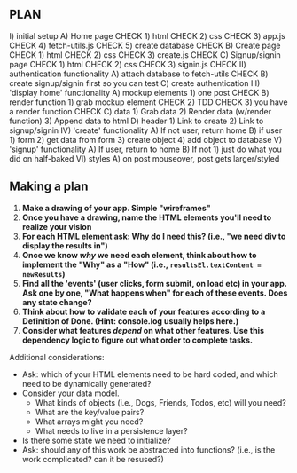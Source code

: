 ## PLAN
I) initial setup
  A) Home page CHECK
    1) html CHECK
    2) css  CHECK
    3) app.js CHECK
    4) fetch-utils.js CHECK
    5) create database CHECK
  B) Create page CHECK
    1) html CHECK
    2) css  CHECK
    3) create.js  CHECK
  C) Signup/signin page CHECK
    1) html CHECK
    2) css  CHECK
    3) signin.js  CHECK
II) authentication functionality
  A) attach database to fetch-utils CHECK
  B) create signup/signin first so you can test
  C) create authentication
III) 'display home' functionality
  A) mockup elements
    1) one post CHECK
  B) render function
    1) grab mockup element CHECK
    2) TDD CHECK
    3) you have a render function CHECK
  C) data
    1) Grab data
    2) Render data (w/render function)
    3) Append data to html
  D) header
    1) Link to create
    2) Link to signup/signin
IV) 'create' functionality
  A) If not user, return home
  B) if user
    1) form
    2) get data from form
    3) create object
    4) add object to database
V) 'signup' functionality
  A) If user, return to home
  B) If not
    1) just do what you did on half-baked
VI) styles
  A) on post mouseover, post gets larger/styled

## Making a plan

1) **Make a drawing of your app. Simple "wireframes"**
1) **Once you have a drawing, name the HTML elements you'll need to realize your vision**
1) **For each HTML element ask: Why do I need this? (i.e., "we need div to display the results in")** 
1) **Once we know _why_ we need each element, think about how to implement the "Why" as a "How" (i.e., `resultsEl.textContent = newResults`)**
1) **Find all the 'events' (user clicks, form submit, on load etc) in your app. Ask one by one, "What happens when" for each of these events. Does any state change?**
1) **Think about how to validate each of your features according to a Definition of Done. (Hint: console.log usually helps here.)**
1) **Consider what features _depend_ on what other features. Use this dependency logic to figure out what order to complete tasks.**

Additional considerations:
- Ask: which of your HTML elements need to be hard coded, and which need to be dynamically generated?
- Consider your data model. 
  - What kinds of objects (i.e., Dogs, Friends, Todos, etc) will you need? 
  - What are the key/value pairs? 
  - What arrays might you need? 
  - What needs to live in a persistence layer?
- Is there some state we need to initialize?
- Ask: should any of this work be abstracted into functions? (i.e., is the work complicated? can it be resused?)
